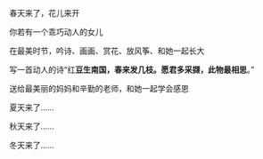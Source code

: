 春天来了，花儿来开

你若有一个乖巧动人的女儿

在最美时节，吟诗、画画、赏花、放风筝、和她一起长大

写一首动人的诗“红**豆生南国，春来发几枝。愿君多采撷，此物最相思**。”

送给最美丽的妈妈和辛勤的老师，和她一起学会感恩

夏天来了......

秋天来了......

冬天来了......